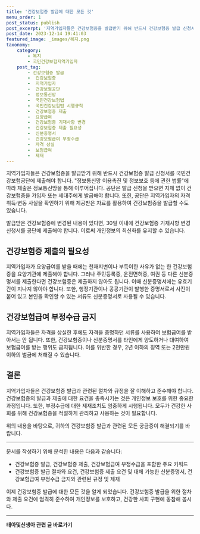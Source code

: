 ```yaml
---
title: '건강보험증 발급에 대한 모든 것'
menu_order: 1
post_status: publish
post_excerpt: '지역가입자들은 건강보험증을 발급받기 위해 반드시 건강보험증 발급 신청서를 국민건강보험공단에 제출해야 합니다.  정보통신망 이용촉진 및 정보보호 등에 관한 법률 에 따라 제출은 정보통신망을 통해 이루어집니다. 공단은 발급 신청을 받으면 지체 없이 건강보험증을 가입자 또는 세대주에게 발급해야 합니다. 또한, 공단은 지역가입자의 자격 취득 변동 사실을 확인하기 위해 제공받은 자료를 활용하여 건강보험증을 발급할 수도 있습니다.'
post_date: 2023-12-14 19:41:03
featured_image: _images/복지.png
taxonomy:
    category:
        - 복지
        - 국민건강보험지역가입자
    post_tag:
        - 건강보험증 발급
        -  건강보험증
        -  지역가입자
        -  건강보험공단
        -  정보통신망
        -  국민건강보험법
        -  국민건강보험법 시행규칙
        -  건강보험증 제출
        -  요양급여
        -  건강보험증 기재사항 변경
        -  건강보험증 제출 필요성
        -  신분증명서
        -  건강보험급여 부정수급
        -  자격 상실
        -  보험급여
        -  제재
---
```



지역가입자들은 건강보험증을 발급받기 위해 반드시 건강보험증 발급 신청서를 국민건강보험공단에 제출해야 합니다. "정보통신망 이용촉진 및 정보보호 등에 관한 법률"에 따라 제출은 정보통신망을 통해 이루어집니다. 공단은 발급 신청을 받으면 지체 없이 건강보험증을 가입자 또는 세대주에게 발급해야 합니다. 또한, 공단은 지역가입자의 자격 취득·변동 사실을 확인하기 위해 제공받은 자료를 활용하여 건강보험증을 발급할 수도 있습니다.

발급받은 건강보험증에 변경된 내용이 있다면, 30일 이내에 건강보험증 기재사항 변경 신청서를 공단에 제출해야 합니다. 이로써 개인정보의 최신화를 유지할 수 있습니다.

## 건강보험증 제출의 필요성

지역가입자가 요양급여를 받을 때에는 천재지변이나 부득이한 사유가 없는 한 건강보험증을 요양기관에 제출해야 합니다. 그러나 주민등록증, 운전면허증, 여권 등 다른 신분증명서를 제출한다면 건강보험증은 제출하지 않아도 됩니다. 이때 신분증명서에는 유효기간이 지나지 않아야 합니다. 또한, 행정기관이나 공공기관이 발행한 증명서로서 사진이 붙어 있고 본인을 확인할 수 있는 서류도 신분증명서로 사용될 수 있습니다.

## 건강보험급여 부정수급 금지

지역가입자들은 자격을 상실한 후에도 자격을 증명하던 서류를 사용하여 보험급여를 받아서는 안 됩니다. 또한, 건강보험증이나 신분증명서를 타인에게 양도하거나 대여하여 보험급여를 받는 행위도 금지됩니다. 이를 위반한 경우, 2년 이하의 징역 또는 2천만원 이하의 벌금에 처해질 수 있습니다.

## 결론

지역가입자들은 건강보험증 발급과 관련된 절차와 규정을 잘 이해하고 준수해야 합니다. 건강보험증의 발급과 제출에 대한 요건을 충족시키는 것은 개인정보 보호를 위한 중요한 과정입니다. 또한, 부정수급에 대한 제재조치도 엄중하게 시행됩니다. 모두가 건강한 사회를 위해 건강보험증을 적절하게 관리하고 사용하는 것이 필요합니다.

위의 내용을 바탕으로, 귀하의 건강보험증 발급과 관련된 모든 궁금증이 해결되기를 바랍니다.

---
문서를 작성하기 위해 분석한 내용은 다음과 같습니다:
- 건강보험증 발급, 건강보험증 제출, 건강보험급여 부정수급을 포함한 주요 키워드
- 건강보험증 발급 절차와 요건, 건강보험증 제출 요건 및 대체 가능한 신분증명서, 건강보험급여 부정수급 금지와 관련된 규정 및 제재

이제 건강보험증 발급에 대한 모든 것을 알게 되었습니다. 건강보험증 발급을 위한 절차와 제출 요건에 엄격히 준수하여 개인정보를 보호하고, 건강한 사회 구현에 동참해 봅시다.
<!-- wp:separator -->
<hr class="wp-block-separator has-alpha-channel-opacity"/>
<!-- /wp:separator -->

<!-- wp:group {"backgroundColor":"base","layout":{"type":"constrained"}} -->
<div class="wp-block-group has-base-background-color has-background"><!-- wp:paragraph {"align":"center","fontSize":"medium"} -->
<p class="has-text-align-center has-large-font-size"><strong>태아및신생아 관련 글 바로가기</strong></p>
<!-- /wp:paragraph -->


<!-- wp:latest-posts
{"categories":[{"id":1496,"count":19,"description":"","link":"https://uknowlaw.com/category/%ed%83%9c%ec%95%84%eb%b0%8f%ec%8b%a0%ec%83%9d%ec%95%84/","name":"태아및신생아","slug":"태아및신생아","taxonomy":"category","parent":0,"meta":[],"_links":{"self":[{"href":"https://uknowlaw.com/wp-json/wp/v2/categories/1496"}],"collection":[{"href":"https://uknowlaw.com/wp-json/wp/v2/categories"}],"about":[{"href":"https://uknowlaw.com/wp-json/wp/v2/taxonomies/category"}],"wp:post_type":[{"href":"https://uknowlaw.com/wp-json/wp/v2/posts?categories=1496"}],"curies":[{"name":"wp","href":"https://api.w.org/{rel}","templated":true}]}}],"postsToShow":100,"excerptLength":28,"postLayout":"grid","columns":2,"featuredImageAlign":"left","featuredImageSizeSlug":"large","fontSize":"small"} /--></div>
<!-- /wp:group -->